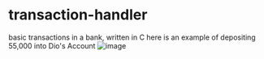 # transaction-handler
basic transactions in a bank, written in C
here is an example of depositing 55,000 into Dio's Account
![image](https://github.com/amndni/transaction-handler/assets/140674262/6104f23a-ed45-4e3d-a985-2d17c9b2b00c)
